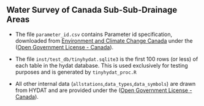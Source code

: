 ## Water Survey of Canada Sub-Sub-Drainage Areas

- The file `parameter_id.csv` contains Parameter id specification, downloaded from [Environment and Climate Change Canada](http://collaboration.cmc.ec.gc.ca/cmc/hydrometric_additionalData/Document/WebService_Guidelines.pdf) under the ([Open Government License - Canada](http://open.canada.ca/en/open-government-licence-canada)). 

- The file `inst/test_db/tinyhydat.sqlite3` is the first 100 rows (or less) of each table in the hydat database. This is used exclusively for testing purposes and is generated by `tinyhydat_proc.R`

- All other internal data (`allstations`,`data_types`,`data_symbols`) are drawn from HYDAT and are provided under the ([Open Government License - Canada](http://open.canada.ca/en/open-government-licence-canada)). 
